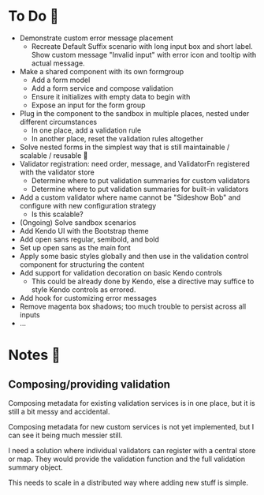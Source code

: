 # To Do 📃

- Demonstrate custom error message placement
  - Recreate Default Suffix scenario with long input box and short label. Show custom message "Invalid input" with error icon and tooltip with actual message.
- Make a shared component with its own formgroup
  - Add a form model
  - Add a form service and compose validation
  - Ensure it initializes with empty data to begin with
  - Expose an input for the form group
- Plug in the component to the sandbox in multiple places, nested under different circumstances
  - In one place, add a validation rule
  - In another place, reset the validation rules altogether
- Solve nested forms in the simplest way that is still maintainable / scalable / reusable 😬
- Validator registration: need order, message, and ValidatorFn registered with the validator store
  - Determine where to put validation summaries for custom validators
  - Determine where to put validation summaries for built-in validators
- Add a custom validator where name cannot be "Sideshow Bob" and configure with new configuration strategy
  - Is this scalable?
- (Ongoing) Solve sandbox scenarios
- Add Kendo UI with the Bootstrap theme
- Add open sans regular, semibold, and bold
- Set up open sans as the main font
- Apply some basic styles globally and then use in the validation control component for structuring the content
- Add support for validation decoration on basic Kendo controls
  - This could be already done by Kendo, else a directive may suffice to style Kendo controls as errored.
- Add hook for customizing error messages
- Remove magenta box shadows; too much trouble to persist across all inputs
- ...

# Notes 📝

## Composing/providing validation

Composing metadata for existing validation services is in one place, but it is still a bit messy and accidental.

Composing metadata for new custom services is not yet implemented, but I can see it being much messier still.

I need a solution where individual validators can register with a central store or map. They would provide the validation function and the full validation summary object.

This needs to scale in a distributed way where adding new stuff is simple.
